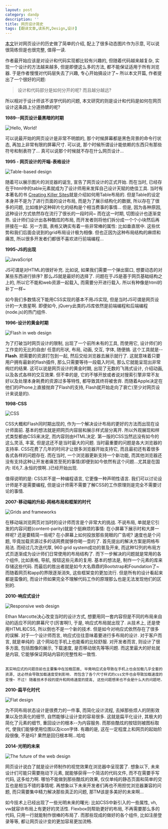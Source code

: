 ```yaml
---
layout: post
category: dandp
description: ''
title: 网页设计简史
tags: [翻译文章,读系列,Design,设计]
---
```


<p><a href="http://blog.froont.com/brief-history-of-web-design-for-designers/">本文</a>针对网页设计的历史做了简单的介绍, 配上了很多动态图片作为示意, 可以说很简练但是也很完整, 值得一读.</p>

<p>作者最开始应该是对设计和代码实现都比较有兴趣的, 但随着代码越来越复杂, 实现一个设计的方法越来越多, 但是即便这么多的方法, 都不能保证适用于所有浏览器. 于是作者慢慢对代码层失去了兴趣, 专心开始搞设计了~ 所以本文开篇, 作者提出了一个很好的问题:</p>

<blockquote>
  <p>设计和代码部分是如何分开的呢? 而且越分越远?</p>
</blockquote>

<p>所以相对于设计师该不该学代码的问题, 本文研究的则是设计和代码是如何在网页设计这条路上分道扬镳的呢?</p>

<p><strong>1989--网页设计最黑暗的时期</strong></p>

<p><img src="http://blog.froont.com/content/images/2014/12/01-Tab_keys-1.gif" alt="Hello, World!" title=""></p>

<p>可以说最开始的网页设计是非常不明朗的, 那个时候屏幕都是黑色背景的命令行状态, 再加上非常有限的屏幕尺寸.  可以说, 那个时候所谓设计能依赖的东西只有那些符号和制表符了... 真可以说那个时候就不存在什么网页设计...</p>

<p><strong>1995 - 网页设计的开端-表格设计</strong></p>

<p><img src="http://blog.froont.com/content/images/2014/12/02-Tables-1.gif" alt="Table-based design" title=""></p>

<p>随着可以展示图片的浏览器的诞生, 宣告了网页设计的正式开始. 而在当时, 已经存在于html中的table元素就成为了设计师用来发挥自己设计天赋的绝佳工具. 当时有本著名的书 <a href="http://www.amazon.com/Creating-Killer-Sites-David-Siegel/dp/1568304331">Creating Killer Sites</a>就是介绍如何用Table布局的. 但是Table的设定本身并不是为了进行页面的设计布局, 而是为了展示结构化的数据, 所以存在了很多的问题, 比如维护这种碎片化的结构是个相当费事的事情... 但是, 因为各种原因, 这种设计方式依然存在流行了很长的一段时间~ 而在这一时期, 切图设计也逐渐变热. 设计师们设计出各种酷炫的布局, 而开发者则将他们拆分成一个个小块然后再拼接在一起. 另一方面, 表格又确实有着一些非常棒的属性: 比如垂直居中. 这些优势和我们后面会说到的grid布局设计极为相像.  但也正因为这种布局结构的麻烦和痛苦, 所以很多开发者们都很不喜欢进行前端编程...</p>

<p><strong>1995-JS的出现</strong></p>

<p><img src="http://blog.froont.com/content/images/2014/12/03-Javascript-1.gif" alt="JavaScript" title=""></p>

<p>JS可谓是对HTML的很好补充. 比如说, 如果我们需要一个弹出窗口, 想要动态的对某些东西进行排序? 那么JS就是最好的选择了.  问题在于JS是基于网页基础结构之上的, 所以它不能和web资源一起载入, 而需要分开进行载入.  所以有种像是html的补丁一样~</p>

<p>如今我们多数情况下能用CSS实现的基本不用JS实现, 但是当时JS可谓是网页设计的一大救星啊. 即便如今, jQuery此类的JS库依然是前端编程和后端编程(node.js)的热门组件.</p>

<p><strong>1996-设计的黄金时期</strong></p>

<p><img src="http://blog.froont.com/content/images/2014/12/04-Flash-1.gif" alt="Flash in web design" title=""></p>

<p>为了打破当时网页设计的限制, 出现了一个前所未有的工具, 而使用它, 设计师们的工作变的无比的自由! 任意的形状, 布局, 动画, 交互, 字体, 随便搞. 这个工具就是--<strong>Flash</strong>. 把需要的资源打包到一起, 然后交给浏览器去展示就行了. 这就意味着只要用户拥有最新的flash插件, 那么只需要等待一段载入时间, 那么它就能呈现出非常绚烂的结果. 这可以说是网页设计的黄金时期, 出现了无数的飞溅式设计, 介绍动画, 以及各式各样的交互效果. 但不幸的是, 它的不够开放或者说对搜索引擎非常不友好以及处理本身耗费的资源过多等特性, 都导致其终将被舍弃. 而随着Apple决定在他们的iPhone上直接抛弃了Flash的支持, Flash就开始走向了衰亡(至少对网页设计来说是的).</p>

<p><strong>1998-CSS</strong></p>

<p><img src="http://blog.froont.com/content/images/2014/12/05-CSS-2.gif" alt="CSS" title=""></p>

<p>CSS大概和Flash同时期出现的, 作为一个解决设计布局的更好的方法而出现在设计师面前.  基本的想法就是把网页内容层和展示样式层分离开. 所以外观展现和样式类型都由CSS来决定, 而内容则由HTML决定. 第一版的CSS当然远没有如今的这么灵活, 丰富, 但是这还不是当时最大的问题. 当时最重要的问题是各大浏览器的支持率. CSS花费了几年的时间才让很多浏览器开始支持它, 而且最初还有着很多各式各样的问题存在.  而在当时, 一个浏览器更新支持一个新功能, 而其他浏览器还没有支持这种让开发者痛苦至死的事情(即便到如今依然有这个问题...尤其是在国内: IE6,7..永恒的恨啊..)已经开始出现. </p>

<p>值得说明的是: CSS并不是一种编程语言, 它更像一种声明性语言. 我们可以讨论设计师是不是需要编程, 但是设计师需不需要了解CSS的工作原理则是完全不需要讨论的事情.</p>

<p><strong>2007-移动端的升起-网格布局和框架的时代</strong></p>

<p><img src="http://blog.froont.com/content/images/2014/12/06-Grids-1.gif" alt="Grids and frameworks" title=""></p>

<p>在移动端浏览网页对当时的设计师而言是个非常大的挑战. 不说布局, 单就是它引发的内容问题(content-parity)就是个挺麻烦的事情: 在小屏幕下展示时和大屏一样呢? 还是要精简一些呢? 在小屏幕上如何投放那些晃眼的广告呢? 速度也是个问题, 毕竟加载资源过多的话网费就够你喝一壶的了. 首先提出的解决方案是网格布局法. 而经过几次迭代厚, 960 grid system成功的普及开来, 而这种12列的布局方式页逐渐成为设计师们日常使用的布局结构了.  而下一步解决的问题就是常用的各个组件, 比如表格, 导航, 按钮这些元素的复用. 基本的想法是, 制作一个元素的库来存储这些代码. 而最后的胜出者就是如今大名鼎鼎的Bootstrap和Foundation了~  而随着网页和app的界限逐渐消失, 这些框架变的更加流行. 但是所有的设计看起来都是蛮像的, 而设计师如果完全不理解代码工作的原理那么也是无法发现他们的区别的.</p>

<p><strong>2010-响应式设计</strong></p>

<p><img src="http://blog.froont.com/content/images/2014/12/07-Responsive-3.gif" alt="Responsive web design" title=""></p>

<p>Ethan Marcotte决心改变当时的设计方式, 想要用同一套内容但是不同的布局来自动的适应不同的屏幕尺寸(厉害啊!), 于是, 响应式布局就出现了. 从技术上, 还是使用HTML和CSS, 所以倒也不是一个新的技术. 但是如今对响应式依然存在了很多的误解. 对于一个设计师而言, 响应式往往意味着要进行多布局的设计. 对于客户而言, 就是单纯的: 这个网站在手机上也能看的比较舒服. 对开发者而言, 则设计了很多方面, 包括图像的展示, 下载速度, 是否移动居先等等问题. 而这里最大的好处就是内容, 它能够保证网站内容的完整性和一致性. </p>

<p><code>
其实响应式的问题目前也主要集中在加载层面, 毕竟响应式会导致在手机上也会加载几乎全套的资源, 这必然会导致加载速度受到影响. 而包含了各个尺寸样式的css文件也会导致加载速度的变慢~ 不过! 随着技术手段的提升和网络速度的提高, 这些问题想来也不会是什么大的问题吧.
</code></p>

<p><strong>2010-扁平化时代</strong></p>

<p><img src="http://blog.froont.com/content/images/2014/12/08-Flat-2.gif" alt="Flat design" title=""></p>

<p>为不同布局状态设计是很费力的一件事, 而简化设计流程, 去掉那些烦人的阴影效果以及仿真化的细节, 自然能够让设计变的容易很多. 这就是扁平化设计, 其极大的简化了元素的细节, 重回设计的根本--为内容服务.  而那些酷炫的按钮则被图标取代, 使我们能够使用位图以及icon字体. 有趣的是, 这在一定程度上和网页的起始阶段很像, 不是吗? 果然是回归根本啊...哈哈</p>

<p><strong>2014-光明的未来</strong></p>

<p><img src="http://blog.froont.com/content/images/2014/12/09-Future-1.gif" alt="The future of the web design" title=""></p>

<p>网页设计说白了就是设计师制作的视觉效果在浏览器中呈现罢了. 想象以下, 未来设计们可能只需要拖动下元素, 就能够获得一个简洁的代码文件, 而不在需要手写代码, 这多给力啊. 哪怕不能做到那些酷炫的效果, 仅仅单纯的静态页面和简单的交互也是相当不错的事情呢. 再想象以下未来开发者们再也不用担忧浏览器兼容的问题, 而只需要集中精力解决那些真正的问题, 那TM该是多美好的未来啊...</p>

<p>如今技术上已经出现了一些光明未来的曙光: 比如CSS中新引入的一些属性, vh, vw就容许布局上有更好的灵活性. Flexbox则帮助更好的布局, 不再需要那么多的代码, 只用一行就能制作很棒的布局了. 而那些现成的做好的各个组件, 比如注册登录等等, 都让网页设计变的更加容易更加流畅. </p>
